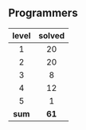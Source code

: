 ## Programmers
|  level  | solved |
| :-----: | :----: |
|1|20|
|2|20|
|3|8|
|4|12|
|5|1|
| **sum** | **61**|

